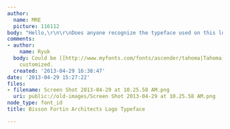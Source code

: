 ```yaml
---
author:
  name: MRE
  picture: 116112
body: "Hello,\r\n\r\nDoes anyone recognize the typeface used on this logotype?\r\nThanks\r\n\r\n"
comments:
- author:
    name: Ryuk
  body: Could be [[http://www.myfonts.com/fonts/ascender/tahoma|Tahoma]], slightly
    customized.
  created: '2013-04-29 16:38:47'
date: '2013-04-29 15:27:22'
files:
- filename: Screen Shot 2013-04-29 at 10.25.58 AM.png
  uri: public://old-images/Screen Shot 2013-04-29 at 10.25.58 AM.png
node_type: font_id
title: Bisson Fortin Architects Logo Typeface

---
```

